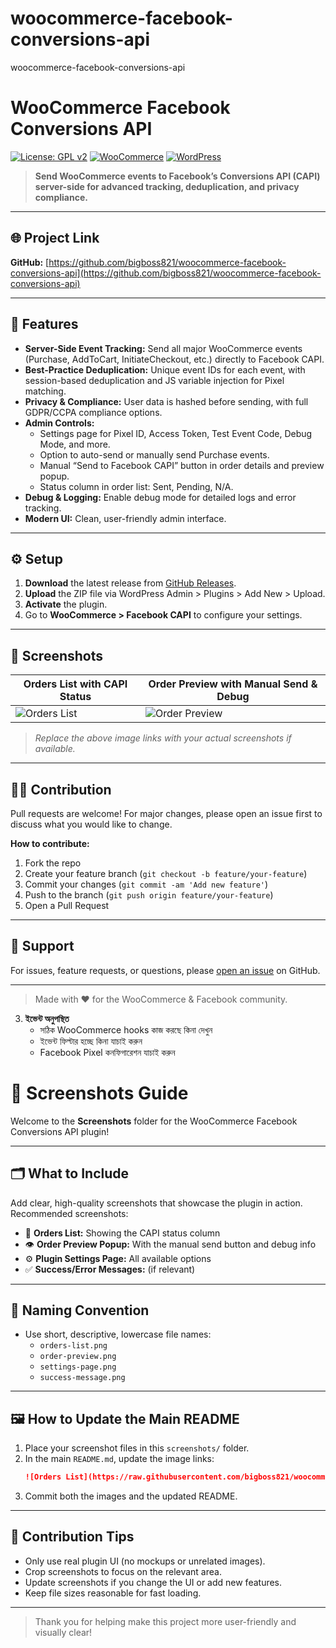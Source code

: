 # woocommerce-facebook-conversions-api
woocommerce-facebook-conversions-api

# WooCommerce Facebook Conversions API

[![License: GPL v2](https://img.shields.io/badge/License-GPLv2-blue.svg)](https://www.gnu.org/licenses/gpl-2.0.html)
[![WooCommerce](https://img.shields.io/badge/WooCommerce-Compatible-brightgreen.svg)](https://woocommerce.com/)
[![WordPress](https://img.shields.io/badge/WordPress-5.0%2B-blue.svg)](https://wordpress.org/)

> **Send WooCommerce events to Facebook’s Conversions API (CAPI) server-side for advanced tracking, deduplication, and privacy compliance.**

---

## 🌐 Project Link

**GitHub:** [https://github.com/bigboss821/woocommerce-facebook-conversions-api](https://github.com/bigboss821/woocommerce-facebook-conversions-api)

---

## 🚀 Features

- **Server-Side Event Tracking:** Send all major WooCommerce events (Purchase, AddToCart, InitiateCheckout, etc.) directly to Facebook CAPI.
- **Best-Practice Deduplication:** Unique event IDs for each event, with session-based deduplication and JS variable injection for Pixel matching.
- **Privacy & Compliance:** User data is hashed before sending, with full GDPR/CCPA compliance options.
- **Admin Controls:**
  - Settings page for Pixel ID, Access Token, Test Event Code, Debug Mode, and more.
  - Option to auto-send or manually send Purchase events.
  - Manual “Send to Facebook CAPI” button in order details and preview popup.
  - Status column in order list: Sent, Pending, N/A.
- **Debug & Logging:** Enable debug mode for detailed logs and error tracking.
- **Modern UI:** Clean, user-friendly admin interface.

---

## ⚙️ Setup

1. **Download** the latest release from [GitHub Releases](https://github.com/bigboss821/woocommerce-facebook-conversions-api/releases).
2. **Upload** the ZIP file via WordPress Admin > Plugins > Add New > Upload.
3. **Activate** the plugin.
4. Go to **WooCommerce > Facebook CAPI** to configure your settings.

---

## 📸 Screenshots

| Orders List with CAPI Status | Order Preview with Manual Send & Debug |
|-----------------------------|----------------------------------------|
| ![Orders List](screenshots/orders-list.png) | ![Order Preview](screenshots/order-preview.png) |

> _Replace the above image links with your actual screenshots if available._

---

## 🧑‍💻 Contribution

Pull requests are welcome! For major changes, please open an issue first to discuss what you would like to change.

**How to contribute:**
1. Fork the repo
2. Create your feature branch (`git checkout -b feature/your-feature`)
3. Commit your changes (`git commit -am 'Add new feature'`)
4. Push to the branch (`git push origin feature/your-feature`)
5. Open a Pull Request

---

## 💬 Support

For issues, feature requests, or questions, please [open an issue](https://github.com/bigboss821/woocommerce-facebook-conversions-api/issues) on GitHub.

---

> Made with ❤️ for the WooCommerce & Facebook community.


3. **ইভেন্ট অনুপস্থিত**
   - সঠিক WooCommerce hooks কাজ করছে কিনা দেখুন
   - ইভেন্ট ফিল্টার হচ্ছে কিনা যাচাই করুন
   - Facebook Pixel কনফিগারেশন যাচাই করুন
  
# 📸 Screenshots Guide

Welcome to the **Screenshots** folder for the WooCommerce Facebook Conversions API plugin!

---

## 🗂️ What to Include

Add clear, high-quality screenshots that showcase the plugin in action. Recommended screenshots:

- 🛒 **Orders List:** Showing the CAPI status column
- 👁️ **Order Preview Popup:** With the manual send button and debug info
- ⚙️ **Plugin Settings Page:** All available options
- ✅ **Success/Error Messages:** (if relevant)

---

## 📝 Naming Convention

- Use short, descriptive, lowercase file names:
  - `orders-list.png`
  - `order-preview.png`
  - `settings-page.png`
  - `success-message.png`

---

## 🖼️ How to Update the Main README

1. Place your screenshot files in this `screenshots/` folder.
2. In the main `README.md`, update the image links:
   ```markdown
   ![Orders List](https://raw.githubusercontent.com/bigboss821/woocommerce-facebook-conversions-api/refs/heads/main/chrome_lwnx0TovYK.png)
   ```
3. Commit both the images and the updated README.

---

## 🤝 Contribution Tips

- Only use real plugin UI (no mockups or unrelated images).
- Crop screenshots to focus on the relevant area.
- Update screenshots if you change the UI or add new features.
- Keep file sizes reasonable for fast loading.

---

> Thank you for helping make this project more user-friendly and visually clear! 
